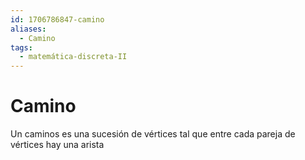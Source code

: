 ```yaml
---
id: 1706786847-camino
aliases:
  - Camino
tags:
  - matemática-discreta-II
---
```


# Camino

Un caminos es una sucesión de vértices tal que entre cada pareja de vértices hay una arista
